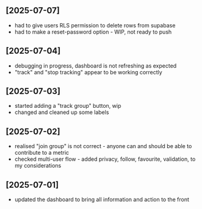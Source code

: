 ## [2025-07-07]
- had to give users RLS permission to delete rows from supabase
- had to make a reset-password option - WIP, not ready to push

## [2025-07-04]
- debugging in progress, dashboard is not refreshing as expected
- "track" and "stop tracking" appear to be working correctly

## [2025-07-03]
- started adding a "track group" button, wip
- changed and cleaned up some labels

## [2025-07-02]

- realised "join group" is not correct - anyone can and should be able to contribute to a metric
- checked multi-user flow - added privacy, follow, favourite, validation, to my considerations

## [2025-07-01]

- updated the dashboard to bring all information and action to the front